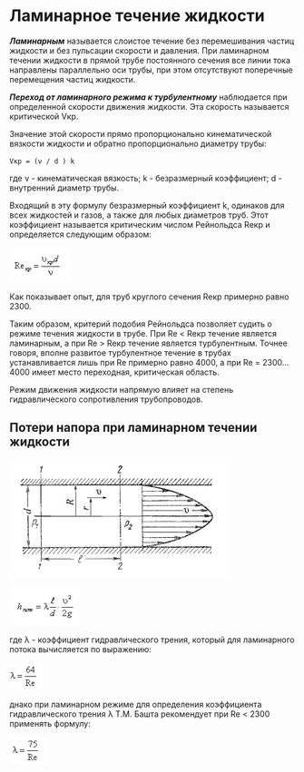 # Ламинарное течение жидкости

***Ламинарным*** называется слоистое течение без перемешивания частиц жидкости и без пульсации скорости и давления. При ламинарном течении жидкости в прямой трубе постоянного сечения все линии тока направлены параллельно оси трубы, при этом отсутствуют поперечные перемещения частиц жидкости.

***Переход от ламинарного режима к турбулентному*** наблюдается при определенной скорости движения жидкости. Эта скорость называется критической Vкр.

Значение этой скорости прямо пропорционально кинематической вязкости жидкости и обратно пропорционально диаметру трубы:

    Vкр = (ν / d ) k

где ν - кинематическая вязкость;
k - безразмерный коэффициент;
d - внутренний диаметр трубы.

Входящий в эту формулу безразмерный коэффициент k, одинаков для всех жидкостей и газов, а также для любых диаметров труб. Этот коэффициент называется критическим числом Рейнольдса Reкр и определяется следующим образом:

![Число_Рейнольда](pic22.jpg)

Как показывает опыт, для труб круглого сечения Reкр примерно равно 2300.

Таким образом, критерий подобия Рейнольдса позволяет судить о режиме течения жидкости в трубе. При Re < Reкр течение является ламинарным, а при Re > Reкр течение является турбулентным. Точнее говоря, вполне развитое турбулентное течение в трубах устанавливается лишь при Re примерно равно 4000, а при Re = 2300…4000 имеет место переходная, критическая область.

Режим движения жидкости напрямую влияет на степень гидравлического сопротивления трубопроводов.

## Потери напора при ламинарном течении жидкости

![Ламинар_течение](pic26.jpg)

![Потери_напора](pic23.jpg)

где λ - коэффициент гидравлического трения, который для ламинарного потока вычисляется по выражению:

![Коэфф_трения](pic24.jpg)

днако при ламинарном режиме для определения коэффициента гидравлического трения λ Т.М. Башта рекомендует при Re < 2300 применять формулу:

![Коэфф_трения](pic25.jpg)
